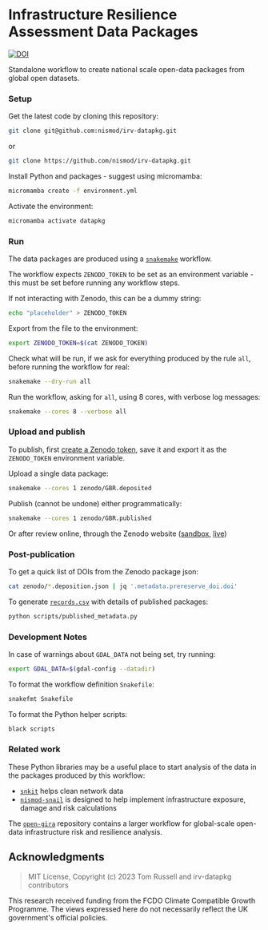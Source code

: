 # Infrastructure Resilience Assessment Data Packages

[![DOI](https://zenodo.org/badge/DOI/10.5281/zenodo.10411140.svg)](https://doi.org/10.5281/zenodo.10411140)

Standalone workflow to create national scale open-data packages from global open
datasets.

### Setup

Get the latest code by cloning this repository:

```bash
git clone git@github.com:nismod/irv-datapkg.git
```

or

```bash
git clone https://github.com/nismod/irv-datapkg.git
```

Install Python and packages - suggest using micromamba:

```bash
micromamba create -f environment.yml
```

Activate the environment:

```bash
micromamba activate datapkg
```

### Run

The data packages are produced using a
[`snakemake`](https://snakemake.readthedocs.io/) workflow.

The workflow expects `ZENODO_TOKEN` to be set as an environment variable - this
must be set before running any workflow steps.

If not interacting with Zenodo, this can be a dummy string:

```bash
echo "placeholder" > ZENODO_TOKEN
```

Export from the file to the environment:

```bash
export ZENODO_TOKEN=$(cat ZENODO_TOKEN)
```

Check what will be run, if we ask for everything produced by the rule `all`,
before running the workflow for real:

```bash
snakemake --dry-run all
```

Run the workflow, asking for `all`, using 8 cores, with verbose log messages:

```bash
snakemake --cores 8 --verbose all
```

### Upload and publish

To publish, first [create a Zenodo token](https://zenodo.org/account/settings/applications/tokens/new/),
save it and export it as the `ZENODO_TOKEN` environment variable.

Upload a single data package:

```bash
snakemake --cores 1 zenodo/GBR.deposited
```

Publish (cannot be undone) either programmatically:

```bash
snakemake --cores 1 zenodo/GBR.published
```

Or after review online, through the Zenodo website ([sandbox](https://sandbox.zenodo.org/me/uploads), [live](https://zenodo.org/me/uploads))

### Post-publication

To get a quick list of DOIs from the Zenodo package json:

```bash
cat zenodo/*.deposition.json | jq '.metadata.prereserve_doi.doi'
```

To generate [`records.csv`](./records.csv) with details of published packages:

```bash
python scripts/published_metadata.py
```

### Development Notes

In case of warnings about `GDAL_DATA` not being set, try running:

```bash
export GDAL_DATA=$(gdal-config --datadir)
```

To format the workflow definition `Snakefile`:

```bash
snakefmt Snakefile
```

To format the Python helper scripts:

```bash
black scripts
```

### Related work

These Python libraries may be a useful place to start analysis of the data in
the packages produced by this workflow:

- [`snkit`](https://github.com/tomalrussell/snkit) helps clean network data
- [`nismod-snail`](https://github.com/nismod/snail) is designed to help
  implement infrastructure exposure, damage and risk calculations

The [`open-gira`](https://github.com/nismod/snail) repository contains a larger
workflow for global-scale open-data infrastructure risk and resilience analysis.

## Acknowledgments

> MIT License, Copyright (c) 2023 Tom Russell and irv-datapkg contributors

This research received funding from the FCDO Climate Compatible Growth
Programme. The views expressed here do not necessarily reflect the UK
government's official policies.
